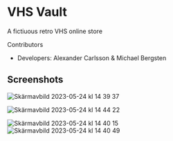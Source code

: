 # VHS Vault
A fictiuous retro VHS online store

Contributors
* Developers: Alexander Carlsson & Michael Bergsten
## Screenshots


![Skärmavbild 2023-05-24 kl  14 39 37](https://github.com/Juandr0/Webbshop/assets/47304533/333cf07f-9686-4b4b-b4d3-92f92d25ded9)

![Skärmavbild 2023-05-24 kl  14 44 22](https://github.com/Juandr0/Webbshop/assets/47304533/022334ea-1313-47d8-9e5c-13d9bb932edd)


![Skärmavbild 2023-05-24 kl  14 40 15](https://github.com/Juandr0/Webbshop/assets/47304533/3dcad59d-8a5f-46d3-b838-076abaf94c00)
![Skärmavbild 2023-05-24 kl  14 40 49](https://github.com/Juandr0/Webbshop/assets/47304533/6ada15b7-0446-4c61-9add-5e745987b072)


